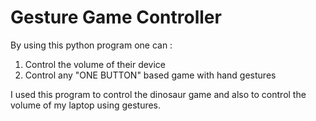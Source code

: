 # Gesture Game Controller
By using this python program one can :
1) Control the volume of their device
2) Control any "ONE BUTTON" based game with hand gestures

I used this program to control the dinosaur game and also to control the volume of my laptop using gestures.
